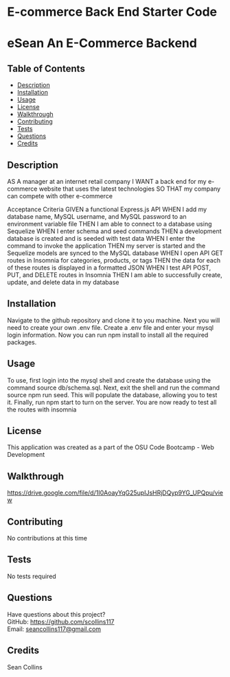 # E-commerce Back End Starter Code

# eSean An E-Commerce Backend
 
   
  
  ## Table of Contents
  * [Description](#description)
  * [Installation](#installation)
  * [Usage](#usage)
  * [License](#license)
  * [Walkthrough](#Walkthrough)
  * [Contributing](#contributing)
  * [Tests](#tests)
  * [Questions](#questions)
  * [Credits](#credits)
  
  ## Description
  AS A manager at an internet retail company
  I WANT a back end for my e-commerce website that uses the latest technologies
  SO THAT my company can compete with other e-commerce 
  
  Acceptance Criteria
  GIVEN a functional Express.js API
  WHEN I add my database name, MySQL username, and MySQL password to an environment variable file
  THEN I am able to connect to a database using Sequelize
  WHEN I enter schema and seed commands
  THEN a development database is created and is seeded with test data
  WHEN I enter the command to invoke the application
  THEN my server is started and the Sequelize models are synced to the MySQL database
  WHEN I open API GET routes in Insomnia for categories, products, or tags
  THEN the data for each of these routes is displayed in a formatted JSON
  WHEN I test API POST, PUT, and DELETE routes in Insomnia
  THEN I am able to successfully create, update, and delete data in my database

  ## Installation
  Navigate to the github repository and clone it to you machine. Next you will need to create your own .env file. Create a .env file and enter your mysql login information. Now you can run npm install to install all the required packages.

  ## Usage
  To use, first login into the mysql shell and create the database using the command source db/schema.sql. Next, exit the shell and run the command source npm run seed. This will populate the database, allowing you to test it. Finally, run npm start to turn on the server. You are now ready to test all the routes with insomnia

  ## License
  This application was created as a part of the OSU Code Bootcamp - Web Development

  ## Walkthrough
  https://drive.google.com/file/d/1I0AoayYqG25upIJsHRjDQyp9YG_UPQpu/view

  ## Contributing
  No contributions at this time

  ## Tests
  No tests required

  ## Questions
  Have questions about this project?  
  GitHub: https://github.com/scollins117  
  Email: seancollins117@gmail.com

  ## Credits
  Sean Collins